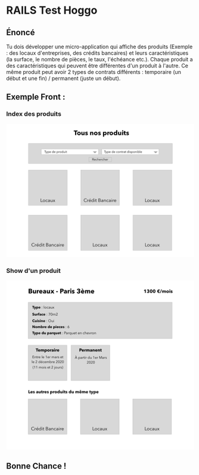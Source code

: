 # RAILS Test Hoggo

## Énoncé

Tu dois développer une micro-application qui affiche des produits (Exemple : des locaux d'entreprises, des crédits bancaires) et leurs caractéristiques (la surface, le nombre de pièces, le taux, l'échéance etc.). Chaque produit a des caractéristiques qui peuvent être différentes d'un produit à l'autre. Ce même produit peut avoir 2 types de contrats différents : temporaire (un début et une fin) / permanent (juste un début).

## Exemple Front : 

### Index des produits


![Image](index.png)


### Show d'un produit


![Image](show.png)


## Bonne Chance !
